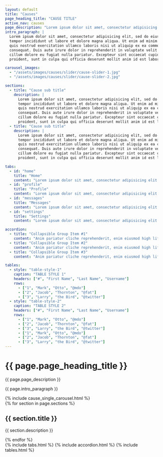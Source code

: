```yaml
---
layout: default
title: "Causes"
page_heading_title: "CAUSE TITLE"
active_nav: causes
page_description: "Lorem ipsum dolor sit amet, consectetur adipisicing elit Necessitatibus."
intro_paragraph: |
  Lorem ipsum dolor sit amet, consectetur adipisicing elit, sed do eiusmod
  tempor incididunt ut labore et dolore magna aliqua. Ut enim ad minim veniam,
  quis nostrud exercitation ullamco laboris nisi ut aliquip ex ea commodo
  consequat. Duis aute irure dolor in reprehenderit in voluptate velit esse
  cillum dolore eu fugiat nulla pariatur. Excepteur sint occaecat cupidatat non
  proident, sunt in culpa qui officia deserunt mollit anim id est laborum.

carousel_images:
  - "/assets/images/causes/slider/cause-slider-1.jpg"
  - "/assets/images/causes/slider/cause-slider-2.jpg"

sections:
  - title: "Cause sub title"
    description: |
      Lorem ipsum dolor sit amet, consectetur adipisicing elit, sed do eiusmod
      tempor incididunt ut labore et dolore magna aliqua. Ut enim ad minim veniam,
      quis nostrud exercitation ullamco laboris nisi ut aliquip ex ea commodo
      consequat. Duis aute irure dolor in reprehenderit in voluptate velit esse
      cillum dolore eu fugiat nulla pariatur. Excepteur sint occaecat cupidatat non
      proident, sunt in culpa qui officia deserunt mollit anim id est laborum.
  - title: "Cause sub title"
    description: |
      Lorem ipsum dolor sit amet, consectetur adipisicing elit, sed do eiusmod
      tempor incididunt ut labore et dolore magna aliqua. Ut enim ad minim veniam,
      quis nostrud exercitation ullamco laboris nisi ut aliquip ex ea commodo
      consequat. Duis aute irure dolor in reprehenderit in voluptate velit esse
      cillum dolore eu fugiat nulla pariatur. Excepteur sint occaecat cupidatat non
      proident, sunt in culpa qui officia deserunt mollit anim id est laborum.

tabs:
  - id: "home"
    title: "Home"
    content: "Lorem ipsum dolor sit amet, consectetur adipisicing elit. In consequatur mollitia, libero quisquam impedit obcaecati, dignissimos, eum similique minima ab amet eos sequi distinctio qui modi? Possimus quos, fugit quia."
  - id: "profile"
    title: "Profile"
    content: "Lorem ipsum dolor sit amet, consectetur adipisicing elit. Molestiae aut culpa a commodi. Quidem asperiores aliquid sequi incidunt quas soluta eum ab fugiat deleniti in at iste, illum ipsam nisi."
  - id: "messages"
    title: "Messages"
    content: "Lorem ipsum dolor sit amet, consectetur adipisicing elit. Ex aliquam corrupti quibusdam nostrum, aspernatur iure illo, alias vitae, reiciendis culpa explicabo minus iusto ipsum cum tempore incidunt iste praesentium nihil."
  - id: "settings"
    title: "Settings"
    content: "Lorem ipsum dolor sit amet, consectetur adipisicing elit. Ea ducimus ullam distinctio fugiat voluptates! Vero quis adipisci asperiores aliquam ullam doloremque dolor, reprehenderit, accusamus nisi ut eveniet quas reiciendis dolore."

accordion:
  - title: "Collapsible Group Item #1"
    content: "Anim pariatur cliche reprehenderit, enim eiusmod high life accusamus terry richardson ad squid. 3 wolf moon officia aute, non cupidatat skateboard dolor brunch. Food truck quinoa nesciunt laborum eiusmod. Nihil anim keffiyeh helvetica, craft beer labore wes anderson cred nesciunt sapiente ea proident."
  - title: "Collapsible Group Item #2"
    content: "Anim pariatur cliche reprehenderit, enim eiusmod high life accusamus terry richardson ad squid. 3 wolf moon officia aute, non cupidatat skateboard dolor brunch. Food truck quinoa nesciunt laborum eiusmod. Nihil anim keffiyeh helvetica, craft beer labore wes anderson cred nesciunt sapiente ea proident."
  - title: "Collapsible Group Item #3"
    content: "Anim pariatur cliche reprehenderit, enim eiusmod high life accusamus terry richardson ad squid. 3 wolf moon officia aute, non cupidatat skateboard dolor brunch. Food truck quinoa nesciunt laborum eiusmod. Nihil anim keffiyeh helvetica, craft beer labore wes anderson cred nesciunt sapiente ea proident."

tables:
  - style: "table-style-1"
    caption: "TABLE STYLE 1"
    headers: ["#", "First Name", "Last Name", "Username"]
    rows:
      - ["1", "Mark", "Otto", "@mdo"]
      - ["2", "Jacob", "Thornton", "@fat"]
      - ["3", "Larry", "the Bird", "@twitter"]
  - style: "table-style-2"
    caption: "TABLE STYLE 2"
    headers: ["#", "First Name", "Last Name", "Username"]
    rows:
      - ["1", "Mark", "Otto", "@mdo"]
      - ["2", "Jacob", "Thornton", "@fat"]
      - ["3", "Larry", "the Bird", "@twitter"]
      - ["1", "Mark", "Otto", "@mdo"]
      - ["2", "Jacob", "Thornton", "@fat"]
      - ["3", "Larry", "the Bird", "@twitter"]
---
```

<div class="page-heading text-center">
  <div class="container zoomIn animated">
    <h1 class="page-title">{{ page.page_heading_title }}<span class="title-under"></span></h1>
    <p class="page-description">{{ page.page_description }}</p>
  </div>
</div>

<div class="main-container">
  <div class="container">
    <div class="row">
      <div class="col-md-12 fadeIn animated">
        <p>{{ page.intro_paragraph }}</p>
      </div>
    </div>    
    <!-- Carousel -->
    {% include cause_single_carousel.html %}    
    <!-- Sections -->
    <div class="row fadeIn animated">
      {% for section in page.sections %}
        <div class="col-md-6">
          <h2 class="title-style-2">{{ section.title }} <span class="title-under"></span></h2>
          <p>{{ section.description }}</p>
        </div>
      {% endfor %}
    </div>
    <!-- Tabs -->
    {% include tabs.html %}
    <!-- Accordion -->
    {% include accordion.html %}
    <!-- Tables -->
    {% include tables.html %}
  </div>
</div>

